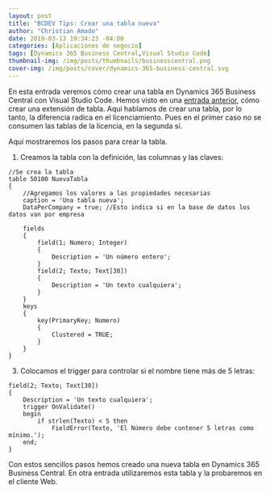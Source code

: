 ```yaml
---
layout: post
title: "BCDEV Tips: Crear una tabla nueva"
author: "Christian Amado"
date: 2019-03-13 19:34:23 -04:00
categories: [Aplicaciones de negocio]
tags: [Dynamics 365 Business Central,Visual Studio Code]
thumbnail-img: /img/posts/thumbnails/businesscentral.png
cover-img: /img/posts/cover/dynamics-365-business-central.svg
---
```


En esta entrada veremos cómo crear una tabla en Dynamics 365 Business Central con Visual Studio Code. Hemos visto en una [entrada anterior](/2019/02/bc-dev-tips-crear-extension-de-tabla-con-visual-studio-code/), cómo crear una extensión de tabla. Aquí hablamos de crear una tabla, por lo tanto, la diferencia radica en el licenciamiento. Pues en el primer caso no se consumen las tablas de la licencia, en la segunda sí.

Aquí mostraremos los pasos para crear la tabla.

<!--more-->

1. Creamos la tabla con la definición, las columnas y las claves:
```
//Se crea la tabla
table 50100 NuevaTabla
{
    //Agregamos los valores a las propiedades necesarias
    caption = 'Una tabla nueva';
    DataPerCompany = true; //Esto indica si en la base de datos los datos van por empresa

    fields
    {
        field(1; Numero; Integer)
        {
            Description = 'Un número entero';
        }
        field(2; Texto; Text[30])
        {
            Description = 'Un texto cualquiera';
        }
    }
    keys
    {
        key(PrimaryKey; Numero)
        {
            Clustered = TRUE;
        }
    }
}
```
3. Colocamos el trigger para controlar si el nombre tiene más de 5 letras:
```
field(2; Texto; Text[30])
{
    Description = 'Un texto cualquiera';
    trigger OnValidate()
    begin
        if strlen(Texto) < 5 then
            FieldError(Texto, 'El Número debe contener 5 letras como mínimo.');
    end;
}
```
Con estos sencillos pasos hemos creado una nueva tabla en Dynamics 365 Business Central. En otra entrada utilizaremos esta tabla y la probaremos en el cliente Web.